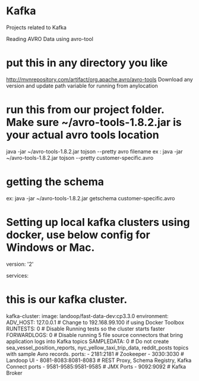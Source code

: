 # Kafka
Projects related to Kafka


Reading AVRO Data using avro-tool

# put this in any directory you like
http://mvnrepository.com/artifact/org.apache.avro/avro-tools
Download any version and update path variable for running from anylocation

# run this from our project folder. Make sure ~/avro-tools-1.8.2.jar is your actual avro tools location
java -jar ~/avro-tools-1.8.2.jar tojson --pretty avro filename
ex : java -jar ~/avro-tools-1.8.2.jar tojson --pretty customer-specific.avro 

# getting the schema
ex: java -jar ~/avro-tools-1.8.2.jar getschema customer-specific.avro 


# Setting up local kafka clusters using docker, use below config for Windows or Mac.

version: '2'

services:
  # this is our kafka cluster.
  kafka-cluster:
    image: landoop/fast-data-dev:cp3.3.0
    environment:
      ADV_HOST: 127.0.0.1         # Change to 192.168.99.100 if using Docker Toolbox
      RUNTESTS: 0                 # Disable Running tests so the cluster starts faster
      FORWARDLOGS: 0              # Disable running 5 file source connectors that bring application logs into Kafka topics
      SAMPLEDATA: 0               # Do not create sea_vessel_position_reports, nyc_yellow_taxi_trip_data, reddit_posts topics with sample Avro records.
    ports:
      - 2181:2181                 # Zookeeper
      - 3030:3030                 # Landoop UI
      - 8081-8083:8081-8083       # REST Proxy, Schema Registry, Kafka Connect ports
      - 9581-9585:9581-9585       # JMX Ports
      - 9092:9092                 # Kafka Broker
